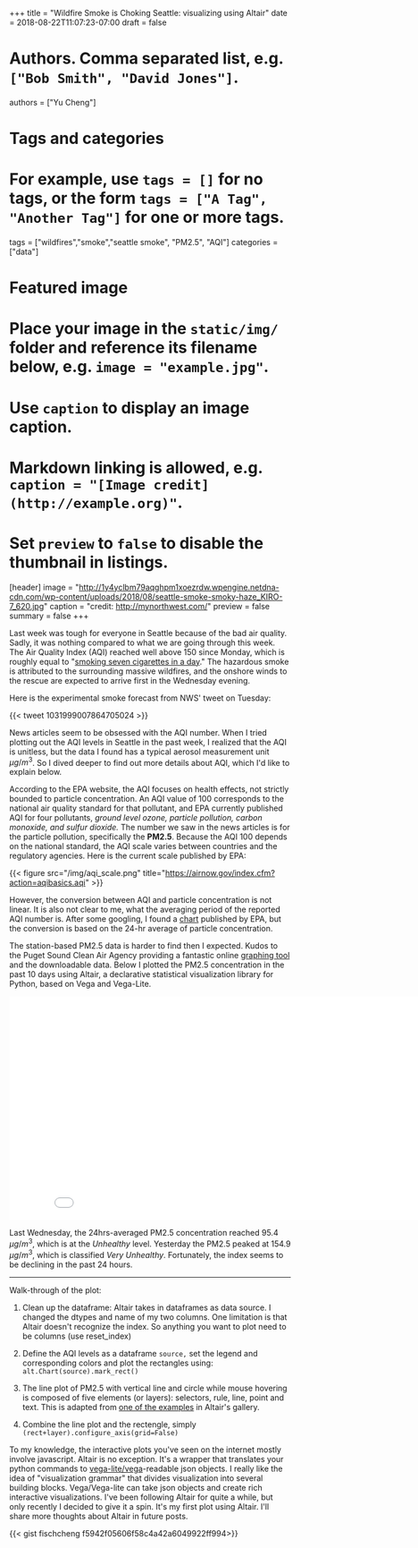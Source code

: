 +++
title = "Wildfire Smoke is Choking Seattle: visualizing using Altair"
date = 2018-08-22T11:07:23-07:00
draft = false

# Authors. Comma separated list, e.g. `["Bob Smith", "David Jones"]`.
authors = ["Yu Cheng"]

# Tags and categories
# For example, use `tags = []` for no tags, or the form `tags = ["A Tag", "Another Tag"]` for one or more tags.
tags = ["wildfires","smoke","seattle smoke", "PM2.5", "AQI"]
categories = ["data"]

# Featured image
# Place your image in the `static/img/` folder and reference its filename below, e.g. `image = "example.jpg"`.
# Use `caption` to display an image caption.
#   Markdown linking is allowed, e.g. `caption = "[Image credit](http://example.org)"`.
# Set `preview` to `false` to disable the thumbnail in listings.
[header]
image = "http://1y4yclbm79aqghpm1xoezrdw.wpengine.netdna-cdn.com/wp-content/uploads/2018/08/seattle-smoke-smoky-haze_KIRO-7_620.jpg"
caption = "credit: http://mynorthwest.com/"
preview = false
summary = false
+++

Last week was tough for everyone in Seattle because of the bad air quality. Sadly, it was nothing compared to what we are going through this week. The Air Quality Index (AQI) reached well above 150 since Monday, which is roughly equal to "[smoking seven cigarettes in a day](https://www.vox.com/energy-and-environment/2018/8/21/17761908/seattle-air-quality-haze-smoke-wildfire-health)." The hazardous smoke is attributed to the surrounding massive wildfires, and the onshore winds to the rescue are expected to arrive first in the Wednesday evening. 

Here is the experimental smoke forecast from NWS' tweet on Tuesday:

{{< tweet 1031999007864705024 >}}

News articles seem to be obsessed with the AQI number. When I tried plotting out the AQI levels in Seattle in the past week, I realized that the AQI is unitless, but the data I found has a typical aerosol measurement unit $\mu g/m^{3}$. So I dived deeper to find out more details about AQI, which I'd like to explain below.

According to the EPA website, the AQI focuses on health effects, not strictly bounded to particle concentration. An AQI value of 100 corresponds to the national air quality standard for that pollutant, and EPA currently published AQI for four pollutants, *ground level ozone, particle pollution, carbon monoxide, and sulfur dioxide.* The number we saw in the news articles is for the particle pollution, specifically the **PM2.5**. Because the AQI 100 depends on the national standard, the AQI scale varies between countries and the regulatory agencies. Here is the current scale published by EPA:

{{< figure src="/img/aqi_scale.png" title="https://airnow.gov/index.cfm?action=aqibasics.aqi" >}}

However, the conversion between AQI and particle concentration is not linear. It is also not clear to me, what the averaging period of the reported AQI number is. After some googling, I found a [chart](https://www.epa.gov/sites/production/files/2014-05/documents/zell-aqi.pdf) published by EPA, but the conversion is based on the 24-hr average of particle concentration. 

The station-based PM2.5 data is harder to find then I expected. Kudos to the Puget Sound Clean Air Agency providing a fantastic online [graphing tool](https://secure.pscleanair.org/AirGraphing//AirGraphing) and the downloadable data. Below I plotted the PM2.5 concentration in the past 10 days using Altair, a declarative statistical visualization library for Python, based on Vega and Vega-Lite.

<iframe id="altairchart"
    src="/img/AQI_0810_0822_24hrs.html" width=850 height=400 
    scrolling="no" frameborder="no">
</iframe>

Last Wednesday, the 24hrs-averaged PM2.5 concentration reached 95.4 $\mu g/m^{3}$, which is at the *Unhealthy* level. Yesterday the PM2.5 peaked at 154.9 $\mu g/m^{3}$, which is classified *Very Unhealthy*. Fortunately, the index seems to be declining in the past 24 hours. 


---

Walk-through of the plot: 

1. Clean up the dataframe: Altair takes in dataframes as data source. I changed the dtypes and name of my two columns. One limitation is that Altair doesn't recognize the index. So anything you want to plot need to be columns (use reset_index)

2.  Define the AQI levels as a dataframe `source,` set the legend and corresponding colors and plot the rectangles using: `alt.Chart(source).mark_rect()`

3. The line plot of PM2.5  with vertical line and circle while mouse hovering is composed of five elements (or layers): selectors, rule, line, point and text. This is adapted from [one of the examples](https://altair-viz.github.io/gallery/multiline_tooltip.html) in Altair's gallery.

4. Combine the line plot and the rectengle, simply `(rect+layer).configure_axis(grid=False)`


To my knowledge, the interactive plots you've seen on the internet mostly involve javascript. Altair is no exception. It's a wrapper that translates your python commands to [vega-lite/vega](https://vega.github.io/vega-lite/)-readable json objects. I really like the idea of "visualization grammar" that divides visualization into several building blocks. Vega/Vega-lite can take json objects and create rich interactive visualizations. I've been following Altair for quite a while, but only recently I decided to give it a spin. It's my first plot using Altair. I'll share more thoughts about Altair in future posts.

{{< gist fischcheng f5942f05606f58c4a42a6049922ff994>}}






















